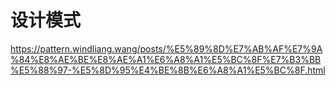 # 设计模式

<https://pattern.windliang.wang/posts/%E5%89%8D%E7%AB%AF%E7%9A%84%E8%AE%BE%E8%AE%A1%E6%A8%A1%E5%BC%8F%E7%B3%BB%E5%88%97-%E5%8D%95%E4%BE%8B%E6%A8%A1%E5%BC%8F.html>
